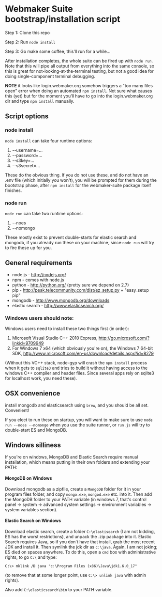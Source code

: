 # Webmaker Suite bootstrap/installation script

Step 1: Clone this repo

Step 2: Run `node install`

Step 3: Go make some coffee, this'll run for a while...

After installation completes, the whole suite can be fired up with `node run`. Note that this will pipe all output from everything into the same console, so this is great for not-looking-at-the-terminal testing, but not a good idea for doing single-component terminal debugging.

**NOTE** it looks like login.webmaker.org somehow triggers a "too many files open" error when doing an automated `npm install`. Not sure what causes this (yet) but for the moment you'll have to go into the login.webmaker.org dir and type `npm install` manually.

## Script options

### node install

`node install` can take four runtime options:

1. --username=...
2. --password=...
3. --s3key=...
4. --s3secret=...

These do the obvious thing. If you do not use these, and do not have an .env file (which initially you won't), you will be prompted for them during the bootstrap phase, after `npm install` for the webmaker-suite package itself finishes.

### node run

`node run` can take two runtime options:

1. --noes
2. --nomongo

These mostly exist to prevent double-starts for elastic search and mongodb, if you already run these on your machine, since `node run` will try to fire these up for you.

## General requirements

* node.js - http://nodejs.org/
* npm - comes with node.js
* python - http://python.org/ (pretty sure we depend on 2.7)
* pip - http://peak.telecommunity.com/dist/ez_setup.py  + "easy_setup pip"
* mongodb - http://www.mongodb.org/downloads
* elastic search - http://www.elasticsearch.org/


### Windows users should note:

Windows users need to install these two things first (in order):

1. Microsoft Visual Studio C++ 2010 Express, http://go.microsoft.com/?linkid=9709949
2. For Windows 7 x64 (which obviously you're on), the Windows 7 64-bit SDK, http://www.microsoft.com/en-us/download/details.aspx?id=8279

(Without this VC++ stack, node-gyp will crash the `npm install` process when it gets to `sqlite3` and tries to build it without having access to the windows C++ compiler and header files. Since several apps rely on sqlite3 for localhost work, you need these).

## OSX convenience

install mongodb and elasticsearch using `brew`, and you should be all set. Convenient!

If you elect to run these on startup, you will want to make sure to use `node run --noes --nomongo` when you use the suite runner, or `run.js` will try to double-start ES and MongoDB.

## Windows silliness

If you're on windows, MongoDB and Elastic Search require manual installation, which means putting in their own folders and extending your PATH:

#### MongoDB on Windows

Download mongodb as a zipfile, create a `MongoDB` folder for it in your program files folder, and copy `mongo.exe`, `mongod.exe` etc. into it. Then add the MongoDB folder to your PATH variable (in windows 7, that's control panel -> system -> advanced system settings -> environment variables -> system variables section).

#### Elastic Search on Windows

Download elastic search, create a folder `C:\elastisearch` (I am not kidding, ES has the worst restrictions), and unpack the .zip package into it. Elastic Search requires Java, so if you don't have that install, grab the most recent JDK and install it. Then symlink the jdk dir as `c:\java`. Again, I am not joking; ES died on spaces anywhere. To do this, open a `cmd` box with administrative rights, to go `C:\` and type:

`C:\> mklink /D java "c:\Program Files (x86)\Java\jdk1.6.0_17"`

(to remove that at some longer point, use `C:\> unlink java` with admin rights).

Also add `C:\elasticsearch\bin` to your PATH variable.
